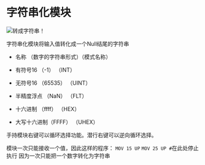 # 字符串化模块
![转成字符串！](item:tisstring:string_module)

字符串化模块将输入值转化成一个Null结尾的字符串

- 名称         （数字的字符串形式）（模式名称）

- 有符号16     （-1）                （INT）
- 无符号16     （65535）             （UINT）
- 半精度浮点  （NaN）               （FLT）
- 十六进制    （ffff）                （HEX）
- 大写十六进制（FFFF）              （UHEX）

手持模块右键可以循环选择功能。潜行右键可以逆向循环选择。

模块一次只能接收一个值，因此这样的程序：
`MOV 15 UP`
`MOV 25 UP #`在此处停止执行
因为一次只能把一个数字转化为字符串
